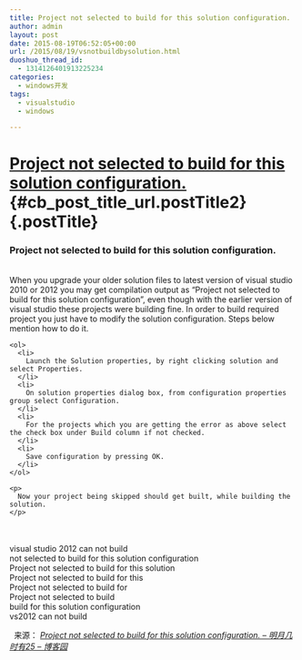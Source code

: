 ```yaml
---
title: Project not selected to build for this solution configuration.
author: admin
layout: post
date: 2015-08-19T06:52:05+00:00
url: /2015/08/19/vsnotbuildbysolution.html
duoshuo_thread_id:
  - 1314126401913225234
categories:
  - windows开发
tags:
  - visualstudio
  - windows

---
```

# [Project not selected to build for this solution configuration.][1]{#cb_post_title_url.postTitle2} {.postTitle}

<div id="cnblogs_post_body">
  <h3 class="post-title entry-title">
    Project not selected to build for this solution configuration.
  </h3>
  
  <div class="post-header">
     
  </div>
  
  <div id="post-body-7943090463870159502" class="post-body entry-content">
    When you upgrade your older solution files to latest version of visual studio 2010 or 2012 you may get compilation output as &#8220;Project not selected to build for this solution configuration&#8221;, even though with the earlier version of visual studio these projects were building fine. In order to build required project you just have to modify the solution configuration. Steps below mention how to do it. 
    
    <ol>
      <li>
        Launch the Solution properties, by right clicking solution and select Properties.
      </li>
      <li>
        On solution properties dialog box, from configuration properties group select Configuration.
      </li>
      <li>
        For the projects which you are getting the error as above select the check box under Build column if not checked.
      </li>
      <li>
        Save configuration by pressing OK.
      </li>
    </ol>
    
    <p>
      Now your project being skipped should get built, while building the solution.
    </p>
  </div>
  
  <div class="post-body entry-content">
     
  </div>
  
  <div class="post-body entry-content">
     
  </div>
  
  <div class="post-body entry-content">
    visual studio 2012 can not build
  </div>
  
  <div class="post-body entry-content">
    not selected to build for this solution configuration
  </div>
  
  <div class="post-body entry-content">
    Project not selected to build for this solution
  </div>
  
  <div class="post-body entry-content">
    Project not selected to build for this
  </div>
  
  <div class="post-body entry-content">
    Project not selected to build for
  </div>
  
  <div class="post-body entry-content">
    Project not selected to build
  </div>
  
  <div class="post-body entry-content">
    build for this solution configuration
  </div>
  
  <div class="post-body entry-content">
    vs2012 can not build
  </div>
</div>

<!--more-->

  来源： _[Project not selected to build for this solution configuration. &#8211; 明月几时有25 &#8211; 博客园][1]_

 [1]: http://www.cnblogs.com/moonlight-zjb/p/3837762.html